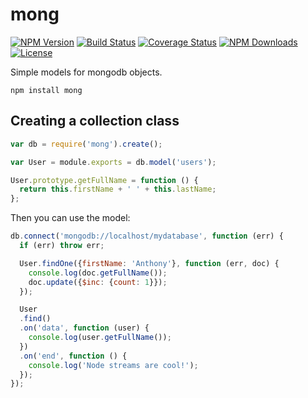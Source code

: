 # mong

[![NPM Version](https://img.shields.io/npm/v/mong.svg)](https://www.npmjs.com/package/mong)
[![Build Status](https://img.shields.io/travis/aantthony/mong/master.svg)](https://travis-ci.org/aantthony/mong)
[![Coverage Status](https://img.shields.io/coveralls/aantthony/mong/master.svg)](https://coveralls.io/r/aantthony/mong?branch=master)
[![NPM Downloads](https://img.shields.io/npm/dm/mong.svg)](https://www.npmjs.com/package/mong)
[![License](https://img.shields.io/npm/l/mong.svg)](https://www.npmjs.com/package/mong)

Simple models for mongodb objects.

`npm install mong`

## Creating a collection class

```javascript
var db = require('mong').create();

var User = module.exports = db.model('users');

User.prototype.getFullName = function () {
  return this.firstName + ' ' + this.lastName;
};

```

Then you can use the model:

```javascript
db.connect('mongodb://localhost/mydatabase', function (err) {
  if (err) throw err;

  User.findOne({firstName: 'Anthony'}, function (err, doc) {
    console.log(doc.getFullName());
    doc.update({$inc: {count: 1}});
  });

  User
  .find()
  .on('data', function (user) {
    console.log(user.getFullName());
  })
  .on('end', function () {
    console.log('Node streams are cool!');
  });
});
```
